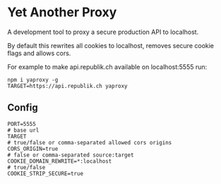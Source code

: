 # Yet Another Proxy

A development tool to proxy a secure production API to localhost.

By default this rewrites all cookies to localhost, removes secure cookie flags and allows cors.

For example to make api.republik.ch available on localhost:5555 run:
```
npm i yaproxy -g
TARGET=https://api.republik.ch yaproxy
```

## Config

```
PORT=5555
# base url
TARGET
# true/false or comma-separated allowed cors origins
CORS_ORIGIN=true
# false or comma-separated source:target
COOKIE_DOMAIN_REWRITE=*:localhost
# true/false
COOKIE_STRIP_SECURE=true
```
